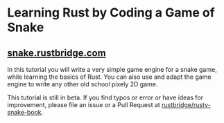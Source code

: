 # Learning Rust by Coding a Game of Snake

## [snake.rustbridge.com](https://snake.rustbridge.com/)

In this tutorial you will write a very simple game engine for a snake game, while learning the
basics of Rust. You can also use and adapt the game engine to write any other old school pixely 2D
game.

This tutorial is still in beta. If you find typos or error or have ideas for improvement, please
file an issue or a Pull Request at [rustbridge/rusty-snake-book].

[rustbridge/rusty-snake-book]: https://github.com/rustbridge/Rusty-Snake-Book
